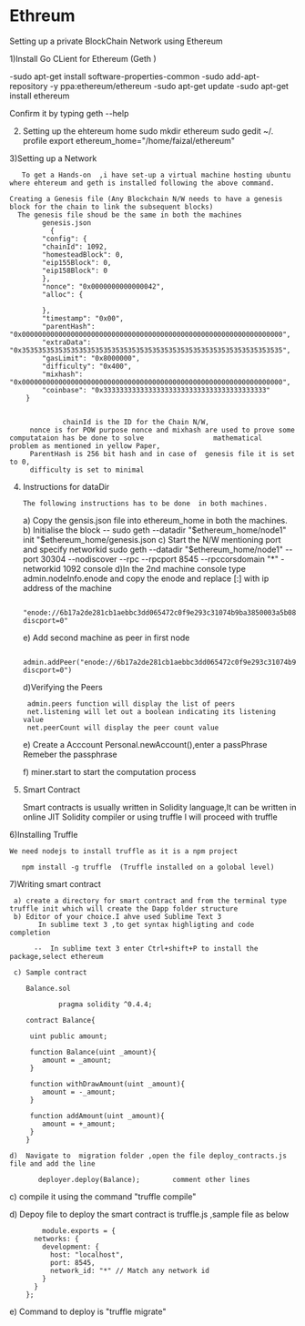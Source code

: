# Ethreum

Setting up a private BlockChain Network using Ethereum

1)Install Go CLient for Ethereum  (Geth )

  -sudo apt-get install software-properties-common
  -sudo add-apt-repository -y ppa:ethereum/ethereum
  -sudo apt-get update
  -sudo apt-get install ethereum
 
 Confirm it by typing geth --help

2) Setting up the  ehtereum home
        sudo mkdir ethereum
        sudo gedit ~/. profile
        export ethereum_home="/home/faizal/ethereum"

3)Setting up a Network 

       To get a Hands-on  ,i have set-up a virtual machine hosting ubuntu where ehtereum and geth is installed following the above command.

    Creating a Genesis file (Any Blockchain N/W needs to have a genesis block for the chain to link the subsequent blocks)
      The genesis file shoud be the same in both the machines
            genesis.json
			  {
		    "config": {
			"chainId": 1092,
			"homesteadBlock": 0,
			"eip155Block": 0,
			"eip158Block": 0
		    },
		    "nonce": "0x0000000000000042",     
		    "alloc": {
		       
		    },
		    "timestamp": "0x00", 
		    "parentHash": "0x0000000000000000000000000000000000000000000000000000000000000000", 
		    "extraData": "0x3535353535353535353535353535353535353535353535353535353535353535", 
		    "gasLimit": "0x8000000", 
		    "difficulty": "0x400", 
		    "mixhash": "0x0000000000000000000000000000000000000000000000000000000000000000", 
		    "coinbase": "0x3333333333333333333333333333333333333333"  
		}  

       
                 chainId is the ID for the Chain N/W,
		 nonce is for POW purpose nonce and mixhash are used to prove some computataion has be done to solve  				 mathematical  problem as mentioned in yellow Paper,
		 ParentHash is 256 bit hash and in case of  genesis file it is set to 0,
		 difficulty is set to minimal 

   
4) Instructions for dataDir 
 
       The following instructions has to be done  in both machines.

      a) Copy the gensis.json file into ethereum_home in both the machines.
      b) Initialise the block -- sudo geth --datadir "$ethereum_home/node1" init "$ethereum_home/genesis.json
      c) Start the N/W mentioning  port and specify networkid
             sudo geth --datadir "$ethereum_home/node1" --port 30304 --nodiscover --rpc --rpcport 8545 --rpccorsdomain "*"  			-networkid   1092 console
      d)In the 2nd machine console type admin.nodeInfo.enode and copy the enode and replace [:] with ip address of the machine
            
		"enode://6b17a2de281cb1aebbc3dd065472c0f9e293c31074b9ba3850003a5b08a55a0e0563ff08c4e7da9580caac2e8881611ed9cdbb4fd593e7638878d5e4586cf8fd@192.168.0.118:30304?discport=0"

     e) Add second machine as peer in first node
         
            admin.addPeer("enode://6b17a2de281cb1aebbc3dd065472c0f9e293c31074b9ba3850003a5b08a55a0e0563ff08c4e7da9580caac2e8881611ed9cdbb4fd593e7638878d5e4586cf8fd@192.168.0.118:30304?discport=0")

     d)Verifying the Peers
      
        admin.peers function will display the list of peers
        net.listening will let out a boolean indicating its listening value
        net.peerCount will display the peer count value
 
     e) Create a Acccount 
         Personal.newAccount(),enter a passPhrase
         Remeber the passphrase

     f) miner.start to start the computation process
 
 5) Smart Contract
    
     Smart contracts is usually written in Solidity language,It can be written in online JIT Solidity compiler or using truffle
     I will proceed with truffle           
        
6)Installing Truffle
     
    We need nodejs to install truffle as it is a npm project

       npm install -g truffle  (Truffle installed on a golobal level)

7)Writing smart contract
 
     a) create a directory for smart contract and from the terminal type truffle init which will create the Dapp folder structure
     b) Editor of your choice.I ahve used Sublime Text 3
           In sublime text 3 ,to get syntax highligting and code completion
  
          --  In sublime text 3 enter Ctrl+shift+P to install the package,select ethereum 

     c) Sample contract 

        Balance.sol
          
			    pragma solidity ^0.4.4;

		contract Balance{

		 uint public amount;

		 function Balance(uint _amount){
		 	amount = _amount;
		 }	

		 function withDrawAmount(uint _amount){
		 	amount = -_amount;
		 }

		 function addAmount(uint _amount){
		 	amount = +_amount;
		 }
		}

    d)  Navigate to  migration folder ,open the file deploy_contracts.js file and add the line 

           deployer.deploy(Balance);        comment other lines

   c) compile it using the command "truffle compile"

   d) Depoy file to deploy the smart contract is truffle.js ,sample file as below

			module.exports = {
		  networks: {
		    development: {
		      host: "localhost",
		      port: 8545,
		      network_id: "*" // Match any network id
		    }
		  }
		};


   e)  Command to deploy is "truffle migrate"     


 
            
